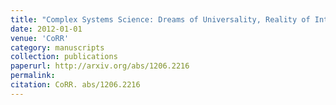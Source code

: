 ```yaml
---
title: "Complex Systems Science: Dreams of Universality, Reality of Interdisciplinarity"
date: 2012-01-01
venue: 'CoRR'
category: manuscripts
collection: publications
paperurl: http://arxiv.org/abs/1206.2216
permalink: 
citation: CoRR. abs/1206.2216
---
```

